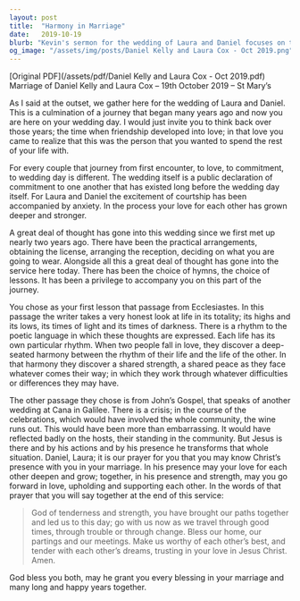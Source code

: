 ```yaml
---
layout: post
title:  "Harmony in Marriage"
date:   2019-10-19
blurb: "Kevin's sermon for the wedding of Laura and Daniel focuses on the journey of love and commitment leading to marriage. He speaks about the unique rhythm of life each person has and how love finds harmony between these rhythms. The sermon draws from Ecclesiastes and John's Gospel, highlighting life's highs and lows and the transformative presence of Christ in marriage."
og_image: "/assets/img/posts/Daniel Kelly and Laura Cox - Oct 2019.png"
---
```

[Original PDF](/assets/pdf/Daniel Kelly and Laura Cox - Oct 2019.pdf)    
Marriage of Daniel Kelly and Laura Cox – 19th October 2019 – St Mary’s

As I said at the outset, we gather here for the wedding of Laura and Daniel. This is a culmination of a journey that began many years ago and now you are here on your wedding day. I would just invite you to think back over those years; the time when friendship developed into love; in that love you came to realize that this was the person that you wanted to spend the rest of your life with.

For every couple that journey from first encounter, to love, to commitment, to wedding day is different. The wedding itself is a public declaration of commitment to one another that has existed long before the wedding day itself. For Laura and Daniel the excitement of courtship has been accompanied by anxiety. In the process your love for each other has grown deeper and stronger.

A great deal of thought has gone into this wedding since we first met up nearly two years ago. There have been the practical arrangements, obtaining the license, arranging the reception, deciding on what you are going to wear. Alongside all this a great deal of thought has gone into the service here today. There has been the choice of hymns, the choice of lessons. It has been a privilege to accompany you on this part of the journey.

You chose as your first lesson that passage from Ecclesiastes. In this passage the writer takes a very honest look at life in its totality; its highs and its lows, its times of light and its times of darkness. There is a rhythm to the poetic language in which these thoughts are expressed. Each life has its own particular rhythm. When two people fall in love, they discover a deep-seated harmony between the rhythm of their life and the life of the other. In that harmony they discover a shared strength, a shared peace as they face whatever comes their way; in which they work through whatever difficulties or differences they may have.

The other passage they chose is from John’s Gospel, that speaks of another wedding at Cana in Galilee. There is a crisis; in the course of the celebrations, which would have involved the whole community, the wine runs out. This would have been more than embarrassing. It would have reflected badly on the hosts, their standing in the community. But Jesus is there and by his actions and by his presence he transforms that whole situation. Daniel, Laura; it is our prayer for you that you may know Christ’s presence with you in your marriage. In his presence may your love for each other deepen and grow; together, in his presence and strength, may you go forward in love, upholding and supporting each other. In the words of that prayer that you will say together at the end of this service:

> God of tenderness and strength,
> you have brought our paths together
> and led us to this day;
> go with us now as we travel through good times,
> through trouble or through change.
> Bless our home, our partings and our meetings.
> Make us worthy of each other’s best,
> and tender with each other’s dreams,
> trusting in your love in Jesus Christ. Amen.

God bless you both, may he grant you every blessing in your marriage and many long and happy years together.
